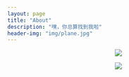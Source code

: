 ```yaml
---
layout: page
title: "About"
description: "嘿，你总算找到我啦"
header-img: "img/plane.jpg"
---
```


<center>
    <p><img src="http://dreamofbook.qiniudn.com/Zero.png" align="center"></p>
</center>

<center>
    <p><img src="http://dreamofbook.qiniudn.com/hacker.png" align="center"></p>
</center>
